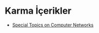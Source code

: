 # Karma İçerikler

<!--Index-->

- [Special Topics on Computer Networks](./Special%20Topics%20on%20Computer%20Networks.rar)

<!--Index-->
